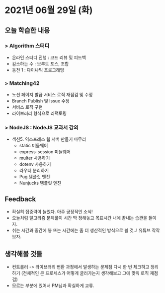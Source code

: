# 2021년 06월 29일 (화) 

## 오늘 학습한 내용

### > Algorithm 스터디

- 온라인 스터디 진행 : 코드 리뷰 및 피드백
- 감소하는 수 : 브루트 포스, 조합
- 동전 1 : 다이나믹 프로그래밍

### > Matching42

- 노션 페이지 발급 서비스 로직 재점검 및 수정
- Branch Publish 및 Issue 수정
- 서비스 로직 구현
- 라이브러리 형식으로 리팩토링

### > NodeJS : NodeJS 교과서 강의

- 섹션5. 익스프레스 웹 서버 만들기 마무리
  - static 미들웨어
  - express-session 미들웨어
  - multer 사용하기
  - dotenv 사용하기
  - 라우터 분리하기
  - Pug 템플릿 엔진
  - Nunjucks 템플릿 엔진

## Feedback

- 확실히 집중력이 늘었다. 아주 긍정적인 소식!
- 오늘처럼 알고리즘 문제풀이 시간 딱 정해놓고 목표시간 내에 끝내는 습관을 들이자.
- 쉬는 시간과 중간에 붕 뜨는 시간에는 좀 더 생산적인 방식으로 쉴 것..! 유튜브 작작 보자.



## 생각해볼 것들

- 컨트롤러 -> 라이브러리 변환 과정에서 발생하는 문제점 다시 한 번 체크하고 정리하기 
  (전체적인 큰 프로세스가 어떻게 굴러가는지 생각해보고 그에 맞춰 로직 재점검)
- 모르는 부분에 있어서 PM님과 확실하게 교류.

